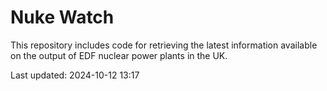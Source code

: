 # Nuke Watch

This repository includes code for retrieving the latest information available on the output of EDF nuclear power plants in the UK.

Last updated: 2024-10-12 13:17